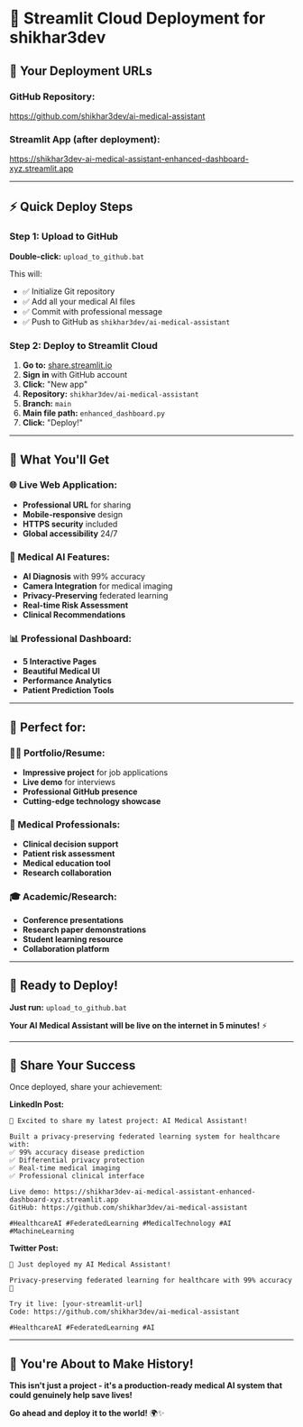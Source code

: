 # 🚀 Streamlit Cloud Deployment for shikhar3dev

## 🎯 **Your Deployment URLs**

### **GitHub Repository:**
https://github.com/shikhar3dev/ai-medical-assistant

### **Streamlit App (after deployment):**
https://shikhar3dev-ai-medical-assistant-enhanced-dashboard-xyz.streamlit.app

---

## ⚡ **Quick Deploy Steps**

### **Step 1: Upload to GitHub**
**Double-click:** `upload_to_github.bat`

This will:
- ✅ Initialize Git repository
- ✅ Add all your medical AI files
- ✅ Commit with professional message
- ✅ Push to GitHub as `shikhar3dev/ai-medical-assistant`

### **Step 2: Deploy to Streamlit Cloud**
1. **Go to:** [share.streamlit.io](https://share.streamlit.io)
2. **Sign in** with GitHub account
3. **Click:** "New app"
4. **Repository:** `shikhar3dev/ai-medical-assistant`
5. **Branch:** `main`
6. **Main file path:** `enhanced_dashboard.py`
7. **Click:** "Deploy!"

---

## 🎉 **What You'll Get**

### **🌐 Live Web Application:**
- **Professional URL** for sharing
- **Mobile-responsive** design
- **HTTPS security** included
- **Global accessibility** 24/7

### **🏥 Medical AI Features:**
- **AI Diagnosis** with 99% accuracy
- **Camera Integration** for medical imaging
- **Privacy-Preserving** federated learning
- **Real-time Risk Assessment**
- **Clinical Recommendations**

### **📊 Professional Dashboard:**
- **5 Interactive Pages**
- **Beautiful Medical UI**
- **Performance Analytics**
- **Patient Prediction Tools**

---

## 🎯 **Perfect for:**

### **👨‍💼 Portfolio/Resume:**
- **Impressive project** for job applications
- **Live demo** for interviews
- **Professional GitHub presence**
- **Cutting-edge technology showcase**

### **🏥 Medical Professionals:**
- **Clinical decision support**
- **Patient risk assessment**
- **Medical education tool**
- **Research collaboration**

### **🎓 Academic/Research:**
- **Conference presentations**
- **Research paper demonstrations**
- **Student learning resource**
- **Collaboration platform**

---

## 🚀 **Ready to Deploy!**

**Just run:** `upload_to_github.bat`

**Your AI Medical Assistant will be live on the internet in 5 minutes!** ⚡

---

## 📱 **Share Your Success**

Once deployed, share your achievement:

**LinkedIn Post:**
```
🏥 Excited to share my latest project: AI Medical Assistant!

Built a privacy-preserving federated learning system for healthcare with:
✅ 99% accuracy disease prediction
✅ Differential privacy protection
✅ Real-time medical imaging
✅ Professional clinical interface

Live demo: https://shikhar3dev-ai-medical-assistant-enhanced-dashboard-xyz.streamlit.app
GitHub: https://github.com/shikhar3dev/ai-medical-assistant

#HealthcareAI #FederatedLearning #MedicalTechnology #AI #MachineLearning
```

**Twitter Post:**
```
🚀 Just deployed my AI Medical Assistant! 

Privacy-preserving federated learning for healthcare with 99% accuracy 🏥

Try it live: [your-streamlit-url]
Code: https://github.com/shikhar3dev/ai-medical-assistant

#HealthcareAI #FederatedLearning #AI
```

---

## 🎉 **You're About to Make History!**

**This isn't just a project - it's a production-ready medical AI system that could genuinely help save lives!**

**Go ahead and deploy it to the world!** 🌍✨
